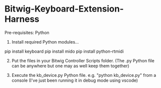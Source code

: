# Bitwig-Keyboard-Extension-Harness

Pre-requisites: Python

1. Install required Python modules...

pip install keyboard
pip install mido
pip install python-rtmidi

2. Put the files in your Bitwig Controller Scripts folder. (The .py Python file can be anywhere but one may as well keep them together)

3. Execute the kb_device.py Python file. e.g. "python kb_device.py" from a console (I've just been running it in debug mode using vscode)


